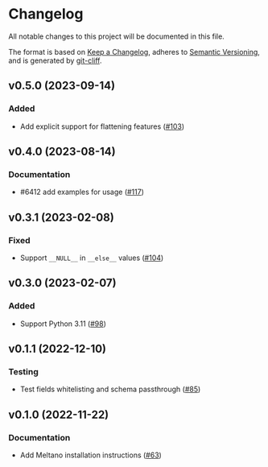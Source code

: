 # Changelog

All notable changes to this project will be documented in this file.

The format is based on [Keep a Changelog](https://keepachangelog.com/en/1.0.0/),
adheres to [Semantic Versioning](https://semver.org/spec/v2.0.0.html),
and is generated by [git-cliff](https://github.com/orhun/git-cliff).

## v0.5.0 (2023-09-14)

### Added

- Add explicit support for flattening features ([#103](https://github.com/edgarrmondragon/sqlean-driver/issues/103))

## v0.4.0 (2023-08-14)

### Documentation

- #6412 add examples for usage ([#117](https://github.com/edgarrmondragon/sqlean-driver/issues/117))

## v0.3.1 (2023-02-08)

### Fixed

- Support `__NULL__` in `__else__` values ([#104](https://github.com/edgarrmondragon/sqlean-driver/issues/104))

## v0.3.0 (2023-02-07)

### Added

- Support Python 3.11 ([#98](https://github.com/edgarrmondragon/sqlean-driver/issues/98))

## v0.1.1 (2022-12-10)

### Testing

- Test fields whitelisting and schema passthrough ([#85](https://github.com/edgarrmondragon/sqlean-driver/issues/85))

## v0.1.0 (2022-11-22)

### Documentation

- Add Meltano installation instructions ([#63](https://github.com/edgarrmondragon/sqlean-driver/issues/63))

<!-- generated by git-cliff -->
